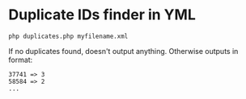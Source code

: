 # Duplicate IDs finder in YML

```
php duplicates.php myfilename.xml
```

If no duplicates found, doesn't output anything. Otherwise outputs in format:

```
37741 => 3
58584 => 2
...
```
